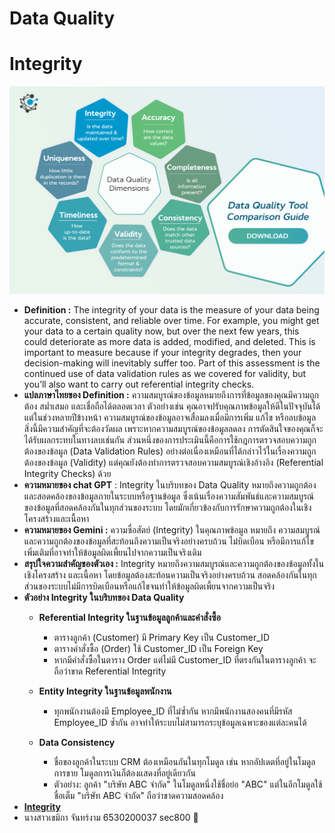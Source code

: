 # Data Quality

# Integrity
![imgTegrity](img/FI_What_is_Data_Quality_V2.png)
- **Definition :** The integrity of your data is the measure of your data being accurate, consistent, and reliable over time. For example, 
               you might get your data to a certain quality now, but over the next few years, this could deteriorate as more data is added, 
               modified, and deleted.
               This is important to measure because if your integrity degrades, then your decision-making will inevitably suffer too.
               Part of this assessment is the continued use of data validation rules as we covered for validity, but you’ll also want to carry out referential integrity checks.
- **แปลภาษาไทยของ Definition :** ความสมบูรณ์ของข้อมูลหมายถึงการที่ข้อมูลของคุณมีความถูกต้อง สม่ำเสมอ และเชื่อถือได้ตลอดเวลา ตัวอย่างเช่น คุณอาจปรับคุณภาพข้อมูลให้ดีในปัจจุบันได้ แต่ในช่วงหลายปีข้างหน้า ความสมบูรณ์ของข้อมูลอาจเสื่อมลงเมื่อมีการเพิ่ม แก้ไข หรือลบข้อมูล
                              สิ่งนี้มีความสำคัญที่จะต้องวัดผล เพราะหากความสมบูรณ์ของข้อมูลลดลง การตัดสินใจของคุณก็จะได้รับผลกระทบในทางลบเช่นกัน 
                              ส่วนหนึ่งของการประเมินนี้คือการใช้กฎการตรวจสอบความถูกต้องของข้อมูล (Data Validation Rules) อย่างต่อเนื่องเหมือนที่ได้กล่าวไว้ในเรื่องความถูกต้องของข้อมูล (Validity) แต่คุณยังต้องทำการตรวจสอบความสมบูรณ์เชิงอ้างอิง (Referential Integrity Checks) ด้วย
- **ความหมายของ chat GPT** : Integrity ในบริบทของ Data Quality หมายถึงความถูกต้องและสอดคล้องของข้อมูลภายในระบบหรือฐานข้อมูล ซึ่งเน้นเรื่องความสัมพันธ์และความสมบูรณ์ของข้อมูลที่สอดคล้องกันในทุกส่วนของระบบ โดยมักเกี่ยวข้องกับการรักษาความถูกต้องในเชิงโครงสร้างและเนื้อหา
- **ความหมายของ Gemini :** ความซื่อสัตย์ (Integrity) ในคุณภาพข้อมูล หมายถึง ความสมบูรณ์และความถูกต้องของข้อมูลที่สะท้อนถึงความเป็นจริงอย่างครบถ้วน ไม่บิดเบือน หรือมีการแก้ไขเพิ่มเติมที่อาจทำให้ข้อมูลผิดเพี้ยนไปจากความเป็นจริงเดิม
- **สรุปใจความสำคัญของตัวเอง :** Integrity หมายถึงความสมบูรณ์และความถูกต้องของข้อมูลทั้งในเชิงโครงสร้าง และเนื้อหา โดยข้อมูลต้องสะท้อนความเป็นจริงอย่างครบถ้วน สอดคล้องกันในทุกส่วนของระบบไม่มีการบิดเบือนหรือแก้ไขจนทำให้ข้อมูลผิดเพี้ยนจากความเป็นจริง
- **ตัวอย่าง Integrity ในบริบทของ Data Quality**
  - **Referential Integrity ในฐานข้อมูลลูกค้าและคำสั่งซื้อ**
    - ตารางลูกค้า (Customer) มี Primary Key เป็น Customer_ID
    - ตารางคำสั่งซื้อ (Order) ใช้ Customer_ID เป็น Foreign Key
    - หากมีคำสั่งซื้อในตาราง Order แต่ไม่มี Customer_ID ที่ตรงกันในตารางลูกค้า จะถือว่าขาด Referential Integrity

  - **Entity Integrity ในฐานข้อมูลพนักงาน**
    - ทุกพนักงานต้องมี Employee_ID ที่ไม่ซ้ำกัน
    หากมีพนักงานสองคนที่มีรหัส Employee_ID ซ้ำกัน อาจทำให้ระบบไม่สามารถระบุข้อมูลเฉพาะของแต่ละคนได้

  - **Data Consistency**
    - ชื่อของลูกค้าในระบบ CRM ต้องเหมือนกันในทุกโมดูล เช่น หากอัปเดตที่อยู่ในโมดูลการขาย โมดูลการเงินก็ต้องแสดงที่อยู่เดียวกัน
    - ตัวอย่าง: ลูกค้า "บริษัท ABC จำกัด" ในโมดูลหนึ่งใช้ชื่อย่อ "ABC" แต่ในอีกโมดูลใช้ชื่อเต็ม "บริษัท ABC จำกัด" ถือว่าขาดความสอดคล้อง
- **[Integrity](https://www.ovaledge.com/blog/data-quality-metrics)**
- นางสาวเขมิกา จันทร์งาม 6530200037 sec800 🍐
